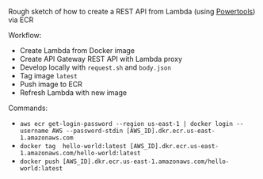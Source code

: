 Rough sketch of how to create a REST API from Lambda (using [Powertools](https://awslabs.github.io/aws-lambda-powertools-python/2.5.0/)) via ECR

Workflow:
* Create Lambda from Docker image
* Create API Gateway REST API with Lambda proxy
* Develop locally with `request.sh` and `body.json`
* Tag image `latest`
* Push image to ECR
* Refresh Lambda with new image

Commands:
* `aws ecr get-login-password --region us-east-1 | docker login --username AWS --password-stdin [AWS_ID].dkr.ecr.us-east-1.amazonaws.com`
* `docker tag  hello-world:latest [AWS_ID].dkr.ecr.us-east-1.amazonaws.com/hello-world:latest`
* `docker push [AWS_ID].dkr.ecr.us-east-1.amazonaws.com/hello-world:latest`
